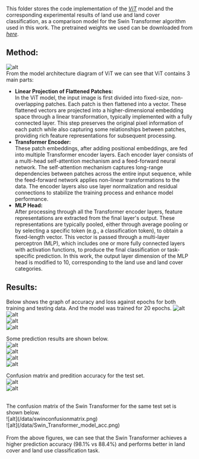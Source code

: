 This folder stores the code implementation of the [*ViT*](https://arxiv.org/abs/2010.11929) model and the corresponding experimental results of land use and land cover classification, as a comparison model for the Swin Transformer algorithm used in this work. The pretrained weights we used can be downloaded from [*here*](https://github.com/google-research/vision_transformer).

## Method:
![alt](/data/ViT.png "Figure 1.  The architecture of the ViT.")
<br/>
From the model architecture diagram of ViT we can see that ViT contains 3 main parts:
* **Linear Projection of Flattened Patches:** <br/>
In the ViT model, the input image is first divided into fixed-size, non-overlapping patches. Each patch is then flattened into a vector. These flattened vectors are projected into a higher-dimensional embedding space through a linear transformation, typically implemented with a fully connected layer. This step preserves the original pixel information of each patch while also capturing some relationships between patches, providing rich feature representations for subsequent processing. <br/>
* **Transformer Encoder:** <br/>
These patch embeddings, after adding positional embeddings, are fed into multiple Transformer encoder layers. Each encoder layer consists of a multi-head self-attention mechanism and a feed-forward neural network. The self-attention mechanism captures long-range dependencies between patches across the entire input sequence, while the feed-forward network applies non-linear transformations to the data. The encoder layers also use layer normalization and residual connections to stabilize the training process and enhance model performance.<br/>
* **MLP Head:** <br/>
After processing through all the Transformer encoder layers, feature representations are extracted from the final layer's output. These representations are typically pooled, either through average pooling or by selecting a specific token (e.g., a classification token), to obtain a fixed-length vector. This vector is passed through a multi-layer perceptron (MLP), which includes one or more fully connected layers with activation functions, to produce the final classification or task-specific prediction. In this work, the output layer dimension of the MLP head is modified to 10, corresponding to the land use and land cover categories. <br/>

## Results:
Below shows the graph of accuracy and loss against epochs for both training and testing data. And the model was trained for 20 epochs.
![alt](/data/vit_train_acc.png "Figure 2. The prediction accuracy of the model on the training set")  <br/>
![alt](/data/vittrainloss.png)  <br/>
![alt](/data/ViT_val_acc.png)  <br/>
![alt](/data/vit_val_loss.png)  <br/>

Some prediction results are shown below. <br/>
![alt](/data/ViT_test1.png "Figure 6. The prediction result of the input image")  <br/>
![alt](/data/ViT_test2.png "Figure 7. The prediction result of the input image")  <br/>
![alt](/data/ViT_test3.png "Figure 8. The prediction result of the input image")  <br/>
![alt](/data/ViT_test4.png "Figure 9. The prediction result of the input image")  <br/>


Confusion matrix and  predition accuracy for the test set. <br/>
![alt](/data/ViT_Confusion_Matrix.png "Figure 10. Confusion matrix for the test set.")  <br/>
![alt](/data/vit_model_acc.png "Figure 11. Confusion matrix for the test set.")  <br/>

<br/>
The confusion matrix of the Swin Transformer for the same test set is shown below. <br/>
![alt](/data/swinconfusionmatrix.png) <br/>
![alt](/data/Swin_Transformer_model_acc.png) <br/>
<br/>
From the above figures, we can see that the Swin Transformer achieves a higher prediction accuracy (98.1% vs 88.4%) and performs better in land cover and land use classification task.
